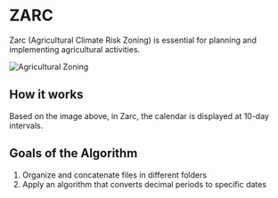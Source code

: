 # ZARC
Zarc (Agricultural Climate Risk Zoning) is essential for planning and implementing agricultural activities.

![Agricultural Zoning](https://github.com/user-attachments/assets/a82c3dcf-ec23-41b4-811a-6ea4a6ffccea)

## How it works
Based on the image above, in Zarc, the calendar is displayed at 10-day intervals.

## Goals of the Algorithm
1. Organize and concatenate files in different folders
2. Apply an algorithm that converts decimal periods to specific dates
